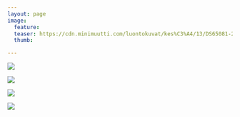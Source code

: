 ```yaml
---
layout: page
image:
  feature:
  teaser: https://cdn.minimuutti.com/luontokuvat/kes%C3%A4/13/DS65081-245px.jpg
  thumb:

---
```


![](https://cdn.minimuutti.com/luontokuvat/kes%C3%A4/13/DS65080-800px.jpg)

![](https://cdn.minimuutti.com/luontokuvat/kes%C3%A4/13/DS65065-800px.jpg)

![](https://cdn.minimuutti.com/luontokuvat/kes%C3%A4/13/DS65082-800px.jpg)

![](https://cdn.minimuutti.com/luontokuvat/kes%C3%A4/13/DS65072-800px.jpg)
